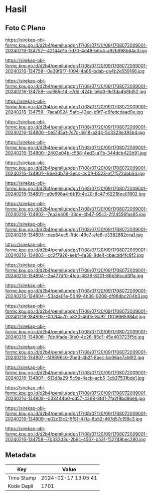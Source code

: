 # Hasil

## Foto C Plano

https://sirekap-obj-formc.kpu.go.id/d2b4/pemilu/pdpr/17/08/07/20/09/1708072009001-20240216-134757--42144d1b-7d70-4d49-b6c4-a92b898b64c3.jpg

https://sirekap-obj-formc.kpu.go.id/d2b4/pemilu/pdpr/17/08/07/20/09/1708072009001-20240216-134758--0e39f9f7-1094-4a66-bdab-ce4b2e559166.jpg

https://sirekap-obj-formc.kpu.go.id/d2b4/pemilu/pdpr/17/08/07/20/09/1708072009001-20240216-134759--ac985c14-e7dd-424b-b6d0-9d3da4b9fd52.jpg

https://sirekap-obj-formc.kpu.go.id/d2b4/pemilu/pdpr/17/08/07/20/09/1708072009001-20240216-134759--7aea0924-5afc-43ec-b9f7-c9fedcdaad9e.jpg

https://sirekap-obj-formc.kpu.go.id/d2b4/pemilu/pdpr/17/08/07/20/09/1708072009001-20240216-134800--0e51d5a1-7c7c-4618-a244-5c3323e393b4.jpg

https://sirekap-obj-formc.kpu.go.id/d2b4/pemilu/pdpr/17/08/07/20/09/1708072009001-20240216-134800--2403e04b-c558-4ed3-a11b-344dcb422b91.jpg

https://sirekap-obj-formc.kpu.go.id/d2b4/pemilu/pdpr/17/08/07/20/09/1708072009001-20240216-134801--96e3db78-3ecc-4c09-b523-af7f572dab64.jpg

https://sirekap-obj-formc.kpu.go.id/d2b4/pemilu/pdpr/17/08/07/20/09/1708072009001-20240216-134801--a9e698a4-6b19-4e20-8c47-62218ee01602.jpg

https://sirekap-obj-formc.kpu.go.id/d2b4/pemilu/pdpr/17/08/07/20/09/1708072009001-20240216-134802--7ea3e409-03de-4b47-95c3-2f24556faa65.jpg

https://sirekap-obj-formc.kpu.go.id/d2b4/pemilu/pdpr/17/08/07/20/09/1708072009001-20240216-134803--cae84ec5-ffdc-49c7-afe8-e3382882cea1.jpg

https://sirekap-obj-formc.kpu.go.id/d2b4/pemilu/pdpr/17/08/07/20/09/1708072009001-20240216-134803--cc2f7926-eebf-4a38-9de4-cbacdd4fc8f2.jpg

https://sirekap-obj-formc.kpu.go.id/d2b4/pemilu/pdpr/17/08/07/20/09/1708072009001-20240216-134804--3a477df0-4fcb-4836-8201-86b58ccd3ffa.jpg

https://sirekap-obj-formc.kpu.go.id/d2b4/pemilu/pdpr/17/08/07/20/09/1708072009001-20240216-134804--53ade01e-5049-4b36-9208-df98dbc204b3.jpg

https://sirekap-obj-formc.kpu.go.id/d2b4/pemilu/pdpr/17/08/07/20/09/1708072009001-20240216-134805--002f4a70-a820-460e-8a92-f1018665984d.jpg

https://sirekap-obj-formc.kpu.go.id/d2b4/pemilu/pdpr/17/08/07/20/09/1708072009001-20240216-134806--7db4fade-3fe0-4c26-85d1-45e403723f5d.jpg

https://sirekap-obj-formc.kpu.go.id/d2b4/pemilu/pdpr/17/08/07/20/09/1708072009001-20240216-134807--f49696c0-2bed-4b2f-8aec-bc06ae7ab6f2.jpg

https://sirekap-obj-formc.kpu.go.id/d2b4/pemilu/pdpr/17/08/07/20/09/1708072009001-20240216-134807--613d8a29-5c9e-4acb-acb5-3cb27531bde1.jpg

https://sirekap-obj-formc.kpu.go.id/d2b4/pemilu/pdpr/17/08/07/20/09/1708072009001-20240216-134808--038444b0-cd57-4368-8fd1-7fa2f8bd96e6.jpg

https://sirekap-obj-formc.kpu.go.id/d2b4/pemilu/pdpr/17/08/07/20/09/1708072009001-20240216-134809--e02c13c2-5f51-47fa-8b52-467d57c199c3.jpg

https://sirekap-obj-formc.kpu.go.id/d2b4/pemilu/pdpr/17/08/07/20/09/1708072009001-20240216-134758--7b332d3d-2b9c-4567-b531-f52749bec280.jpg


## Metadata

| Key        | Value               |
| ---------- | ------------------- |
| Time Stamp | 2024-02-17 13:05:41 |
| Kode Dapil | 1701                |



